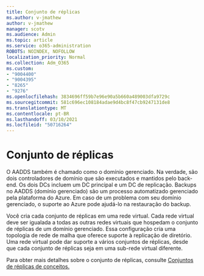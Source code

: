 ```yaml
---
title: Conjunto de réplicas
ms.author: v-jmathew
author: v-jmathew
manager: scotv
ms.audience: Admin
ms.topic: article
ms.service: o365-administration
ROBOTS: NOINDEX, NOFOLLOW
localization_priority: Normal
ms.collection: Adm_O365
ms.custom:
- "9004400"
- "9004395"
- "8265"
- "9276"
ms.openlocfilehash: 3834696ff59b7e96e90a5b660a489003dfa9729c
ms.sourcegitcommit: 581c696ec108184adae9d4bc8f47cb9247131de8
ms.translationtype: MT
ms.contentlocale: pt-BR
ms.lasthandoff: 03/10/2021
ms.locfileid: "50716264"
---
```

# <a name="replica-set"></a>Conjunto de réplicas

O AADDS também é chamado como o domínio gerenciado. Na verdade, são dois controladores de domínio que são executados e mantidos pelo back-end. Os dois DCs incluem um DC principal e um DC de replicação. Backups no AADDS (domínio gerenciado) são um processo automatizado gerenciado pela plataforma do Azure. Em caso de um problema com seu domínio gerenciado, o suporte ao Azure pode ajudá-lo na restauração do backup.

Você cria cada conjunto de réplicas em uma rede virtual. Cada rede virtual deve ser igualada a todas as outras redes virtuais que hospedam o conjunto de réplicas de um domínio gerenciado. Essa configuração cria uma topologia de rede de malha que oferece suporte à replicação de diretório. Uma rede virtual pode dar suporte a vários conjuntos de réplicas, desde que cada conjunto de réplicas seja em uma sub-rede virtual diferente.

Para obter mais detalhes sobre o conjunto de réplicas, consulte [Conjuntos de réplicas de conceitos.](https://docs.microsoft.com/azure/active-directory-domain-services/concepts-replica-sets)
